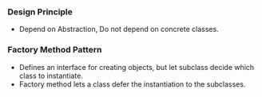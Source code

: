 ### Design Principle
* Depend on Abstraction, Do not depend on concrete classes. 

### Factory Method Pattern
* Defines an interface for creating objects, but let subclass decide which class to instantiate.
* Factory method lets a class defer the instantiation to the subclasses.